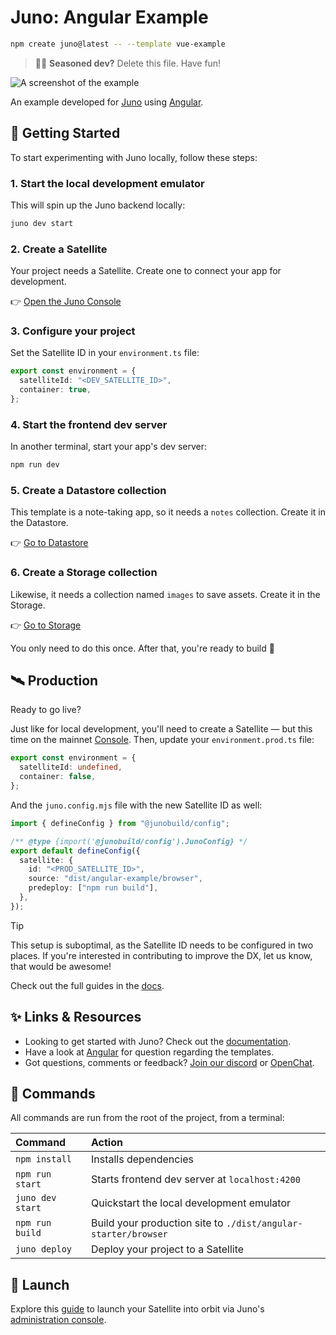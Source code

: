 # Juno: Angular Example

```sh
npm create juno@latest -- --template vue-example
```

> 🧑‍🚀 **Seasoned dev?** Delete this file. Have fun!

![A screenshot of the example](https://raw.githubusercontent.com/junobuild/create-juno/main/screenshots/screenshot-example.png)

An example developed for [Juno](https://juno.build) using [Angular](https://angular.dev).

## 🧭 Getting Started

To start experimenting with Juno locally, follow these steps:

### 1. Start the local development emulator

This will spin up the Juno backend locally:

```bash
juno dev start
```

### 2. Create a Satellite

Your project needs a Satellite. Create one to connect your app for development.

👉 [Open the Juno Console](http://localhost:5866)

### 3. Configure your project

Set the Satellite ID in your `environment.ts` file:

```ts
export const environment = {
  satelliteId: "<DEV_SATELLITE_ID>",
  container: true,
};
```

### 4. Start the frontend dev server

In another terminal, start your app's dev server:

```bash
npm run dev
```

### 5. Create a Datastore collection

This template is a note-taking app, so it needs a `notes` collection. Create it in the Datastore.

👉 [Go to Datastore](http://localhost:5866/datastore)

### 6. Create a Storage collection

Likewise, it needs a collection named `images` to save assets. Create it in the Storage.

👉 [Go to Storage](http://localhost:5866/storage)

You only need to do this once. After that, you're ready to build 🚀

## 🛰️ Production

Ready to go live?

Just like for local development, you'll need to create a Satellite — but this time on the mainnet [Console](https://console.juno.build). Then, update your `environment.prod.ts` file:

```ts
export const environment = {
  satelliteId: undefined,
  container: false,
};
```

And the `juno.config.mjs` file with the new Satellite ID as well:

```ts
import { defineConfig } from "@junobuild/config";

/** @type {import('@junobuild/config').JunoConfig} */
export default defineConfig({
  satellite: {
    id: "<PROD_SATELLITE_ID>",
    source: "dist/angular-example/browser",
    predeploy: ["npm run build"],
  },
});
```

> [!TIP]
> This setup is suboptimal, as the Satellite ID needs to be configured in two places. If you're interested in contributing to improve the DX, let us know, that would be awesome!

Check out the full guides in the [docs](https://juno.build/docs/category/deployment).

## ✨ Links & Resources

- Looking to get started with Juno? Check out the [documentation](https://juno.build).
- Have a look at [Angular](https://angular.dev) for question regarding the templates.
- Got questions, comments or feedback? [Join our discord](https://discord.gg/wHZ57Z2RAG) or [OpenChat](https://oc.app/community/vxgpi-nqaaa-aaaar-ar4lq-cai/?ref=xanzv-uaaaa-aaaaf-aneba-cai).

## 🧞 Commands

All commands are run from the root of the project, from a terminal:

| Command          | Action                                                         |
| :--------------- | :------------------------------------------------------------- |
| `npm install`    | Installs dependencies                                          |
| `npm run start`  | Starts frontend dev server at `localhost:4200`                 |
| `juno dev start` | Quickstart the local development emulator    |
| `npm run build`  | Build your production site to `./dist/angular-starter/browser` |
| `juno deploy`    | Deploy your project to a Satellite                             |

## 🚀 Launch

Explore this [guide](https://juno.build/docs/add-juno-to-an-app/create-a-satellite) to launch your Satellite into orbit via Juno's [administration console](https://console.juno.build).
